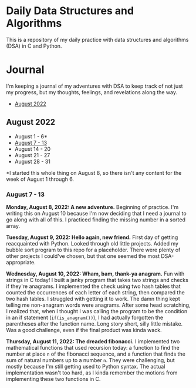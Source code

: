 # Daily Data Structures and Algorithms

This is a repository of my daily practice with data structures and algorithms (DSA) in C and Python.

# Journal

I'm keeping a journal of my adventures with DSA to keep track of not just my progress, but my thoughts, feelings, and revelations along the way.

- [August 2022](#august-2022)

## August 2022
- August 1 - 6\*
- [August 7 - 13](#august-7---13)
- August 14 - 20
- August 21 - 27
- August 28 - 31

\*I started this whole thing on August 8, so there isn't any content for the week of August 1 through 6.

### August 7 - 13

**Monday, August 8, 2022: A new adventure.** Beginning of practice. I'm writing this on August 10 because I'm now deciding that I need a journal to go along with all of this. I practiced finding the missing number in a sorted array.

**Tuesday, August 9, 2022: Hello again, new friend.** First day of getting reacquainted with Python. Looked through old little projects. Added my bubble sort program to this repo for a placeholder. There were plenty of other projects I could've chosen, but that one seemed the most DSA-appropriate.

**Wednesday, August 10, 2022: Wham, bam, thank-ya anagram.** Fun with strings in C today! I built a janky program that takes two strings and checks if they're anagrams. I implemented the check using two hash tables that counted the occurrences of each letter of each string, then compared the two hash tables. I struggled with getting it to work. The damn thing kept telling me non-anagram words were anagrams. After some head scratching, I realized that, when I thought I was calling the program to be the condition in an if statement (`if(is_anagram())`), I had actually forgotten the parentheses after the function name. Long story short, silly little mistake. Was a good challenge, even if the final product was kinda wack.

**Thursday, August 11, 2022: The dreaded fibonacci.** I implemented two mathematical functions that used recursion today: a function to find the number at place `n` of the fibonacci sequence, and a function that finds the sum of natural numbers up to a number `n`. They were challenging, but mostly because I'm still getting used to Python syntax. The actual implementation wasn't too hard, as I kinda remember the motions from implementing these two functions in C.